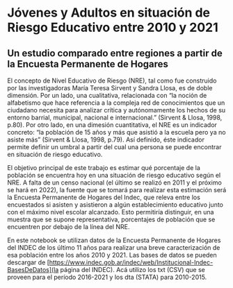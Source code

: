 # Jóvenes y Adultos en situación de Riesgo Educativo entre 2010 y 2021
## Un estudio comparado entre regiones a partir de la Encuesta Permanente de Hogares

El concepto de Nivel Educativo de Riesgo (NRE), tal como fue construido por las investigadoras María Teresa Sirvent y Sandra Llosa, es de doble dimensión. Por un lado, una cualitativa, relacionada con “la noción de alfabetismo que hace referencia a la compleja red de conocimientos que un ciudadano necesita para analizar crítica y autónomamente los hechos de su entorno barrial, municipal, nacional e internacional.” (Sirvent & Llosa, 1998, p.80). Por otro lado, en una dimesión cuantitativa, el NRE es un indicador concreto: “la población de 15 años y más que asistió a la escuela pero ya no asiste más” (Sirvent & Llosa, 1998, p.79). Así definido, éste indicador permite definir un umbral a partir del cual una persona se puede encontrar en situación de riesgo educativo.

El objetivo principal de este trabajo es estimar qué porcentaje de la población se encuentra hoy en una situación de riesgo educativo según el NRE. A falta de un censo nacional (el último se realizó en 2011 y el próximo se hará en 2022), la fuente que se tomará para realizar esta estimación será la Encuesta Permanente de Hogares del Indec, que releva entre los encuestados si asisten y asistieron a algún establecimiento educativo junto con el máximo nivel escolar alcanzado. Esto permitiría distinguir, en una muestra que se supone representativa, porcentajes de población que se encuentren por debajo de la línea del NRE.

En este notebook se utilizan datos de la Encuesta Permanente de Hogares del INDEC de los último 11 años para realizar una breve caracterización de esa población entre los años 2010 y 2021. Las bases de datos se pueden descargar de [https://www.indec.gob.ar/indec/web/Institucional-Indec-BasesDeDatos](la página del INDEC). Acá utilizo los txt (CSV) que se proveen para el período 2016-2021 y los dta (STATA) para 2010-2015.
